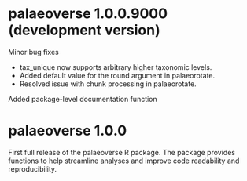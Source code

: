 # palaeoverse 1.0.0.9000 (development version)
Minor bug fixes

* tax_unique now supports arbitrary higher taxonomic levels.
* Added default value for the round argument in palaeorotate. 
* Resolved issue with chunk processing in palaeorotate.

Added package-level documentation function

# palaeoverse 1.0.0
First full release of the palaeoverse R package.
The package provides functions to help streamline analyses and improve code readability and reproducibility.
